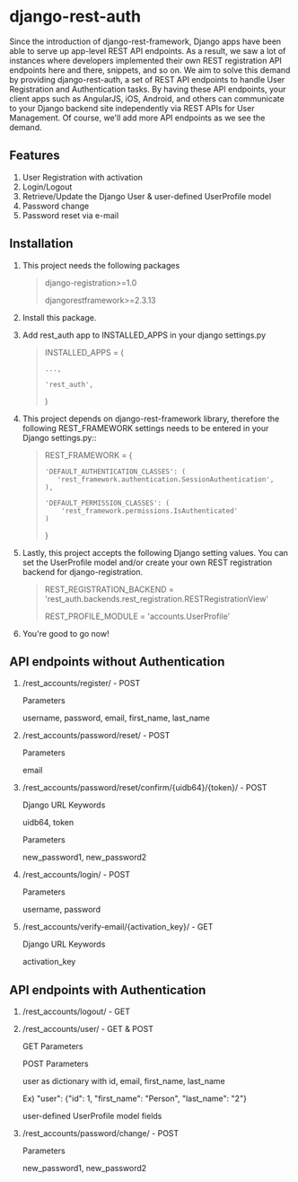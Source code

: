 django-rest-auth
=====

Since the introduction of django-rest-framework, Django apps have been able to serve up app-level REST API endpoints. As a result, we saw a lot of instances where developers implemented their own REST registration API endpoints here and there, snippets, and so on. We aim to solve this demand by providing django-rest-auth, a set of REST API endpoints to handle User Registration and Authentication tasks. By having these API endpoints, your client apps such as AngularJS, iOS, Android, and others can communicate to your Django backend site independently via REST APIs for User Management. Of course, we'll add more API endpoints as we see the demand.

Features
--------
1. User Registration with activation
2. Login/Logout
3. Retrieve/Update the Django User & user-defined UserProfile model
4. Password change
5. Password reset via e-mail

Installation
-----------

1. This project needs the following packages

    > django-registration>=1.0
    >
    > djangorestframework>=2.3.13

2. Install this package.

3. Add rest_auth app to INSTALLED\_APPS in your django settings.py

    > INSTALLED\_APPS = (
    >
    >     ...,
    >
    >     'rest_auth',
    > )

4. This project depends on django-rest-framework library, therefore the following REST_FRAMEWORK settings needs to be entered in your Django settings.py::

    > REST_FRAMEWORK = {
    >
    >     'DEFAULT_AUTHENTICATION_CLASSES': (
    >        'rest_framework.authentication.SessionAuthentication',
    >     ),
    >
    >     'DEFAULT_PERMISSION_CLASSES': (
    >         'rest_framework.permissions.IsAuthenticated'
    >     )
    > }

5. Lastly, this project accepts the following Django setting values. You can set the UserProfile model and/or create your own REST registration backend for django-registration.

    > REST\_REGISTRATION\_BACKEND = 'rest\_auth.backends.rest\_registration.RESTRegistrationView'
    >
    > REST\_PROFILE\_MODULE = 'accounts.UserProfile'

6. You're good to go now!

API endpoints without Authentication
------------------------------------

1. /rest\_accounts/register/ - POST

    Parameters

    username, password, email, first\_name, last\_name

2. /rest\_accounts/password/reset/ - POST

    Parameters

    email

3. /rest\_accounts/password/reset/confirm/{uidb64}/{token}/ - POST

    Django URL Keywords

    uidb64, token

    Parameters

    new\_password1, new\_password2

4. /rest\_accounts/login/ - POST

    Parameters

    username, password

5. /rest\_accounts/verify-email/{activation\_key}/ - GET

    Django URL Keywords

    activation_key

API endpoints with Authentication
------------------------------------

1. /rest\_accounts/logout/ - GET

2. /rest\_accounts/user/ - GET & POST

    GET Parameters

    POST Parameters

   user as dictionary with id, email, first\_name, last\_name

   Ex) "user": {"id": 1, "first\_name": "Person", "last\_name": "2"}

   user-defined UserProfile model fields

3. /rest\_accounts/password/change/ - POST

    Parameters

    new\_password1, new\_password2
